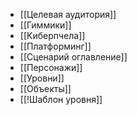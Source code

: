 - [[Целевая аудитория]]
- [[Гиммики]]
- [[Киберпчела]]
- [[Платформинг]]
- [[Сценарий оглавление]]
- [[Персонажи]]
- [[Уровни]]
- [[Объекты]]
- [[!Шаблон уровня]]
